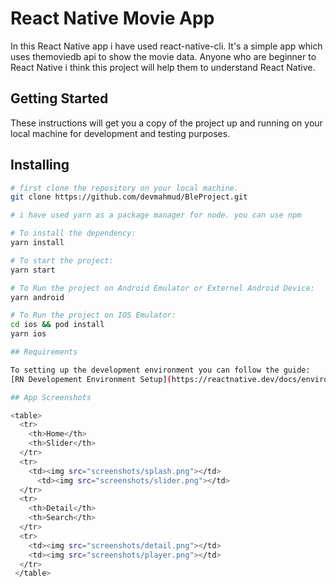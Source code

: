 # React Native Movie App

In this React Native app i have used react-native-cli. It's a simple app which uses themoviedb api to show the movie data. Anyone who are beginner to React Native i think this project will help them to understand React Native.

## Getting Started

These instructions will get you a copy of the project up and running on your local machine for development and testing purposes.

## Installing

```bash
# first clone the repository on your local machine.
git clone https://github.com/devmahmud/BleProject.git

# i have used yarn as a package manager for node. you can use npm

# To install the dependency:
yarn install

# To start the project:
yarn start

# To Run the project on Android Emulator or Externel Android Device:
yarn android

# To Run the project on IOS Emulator:
cd ios && pod install
yarn ios

## Requirements

To setting up the development environment you can follow the guide:
[RN Developement Environment Setup](https://reactnative.dev/docs/environment-setup)

## App Screenshots

<table>
  <tr>
    <th>Home</th>
    <th>Slider</th>
  </tr>
  <tr>
    <td><img src="screenshots/splash.png"></td>
      <td><img src="screenshots/slider.png"></td>
  </tr>
  <tr>
    <th>Detail</th>
    <th>Search</th>
  </tr>
  <tr>
    <td><img src="screenshots/detail.png"></td>
    <td><img src="screenshots/player.png"></td>
  </tr>
 </table>

